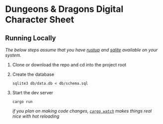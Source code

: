 # Dungeons & Dragons Digital Character Sheet


## Running Locally

_The below steps assume that you have [rustup](https://www.rust-lang.org/tools/install) and [sqlite](https://sqlite.org/index.html) available on your system._

1. Clone or download the repo and cd into the project root

2. Create the database 
    ```
    sqlite3 db/data.db < db/schema.sql
    ```

3. Start the dev server
    ```
    cargo run
    ```
    _if you plan on making code changes, [`cargo watch`](https://crates.io/crates/cargo-watch) makes things real nice with hot reloading_